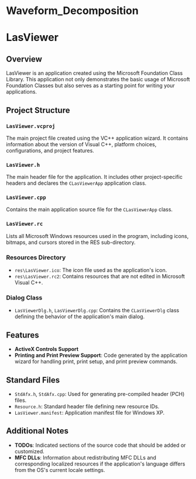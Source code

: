# Waveform_Decomposition

# LasViewer

## Overview
LasViewer is an application created using the Microsoft Foundation Class Library. This application not only demonstrates the basic usage of Microsoft Foundation Classes but also serves as a starting point for writing your applications.

## Project Structure
### `LasViewer.vcproj`
The main project file created using the VC++ application wizard. It contains information about the version of Visual C++, platform choices, configurations, and project features.

### `LasViewer.h`
The main header file for the application. It includes other project-specific headers and declares the `CLasViewerApp` application class.

### `LasViewer.cpp`
Contains the main application source file for the `CLasViewerApp` class.

### `LasViewer.rc`
Lists all Microsoft Windows resources used in the program, including icons, bitmaps, and cursors stored in the RES sub-directory.

### Resources Directory
- `res\LasViewer.ico`: The icon file used as the application's icon.
- `res\LasViewer.rc2`: Contains resources that are not edited in Microsoft Visual C++.

### Dialog Class
- `LasViewerDlg.h`, `LasViewerDlg.cpp`: Contains the `CLasViewerDlg` class defining the behavior of the application's main dialog.

## Features
- **ActiveX Controls Support**
- **Printing and Print Preview Support**: Code generated by the application wizard for handling print, print setup, and print preview commands.

## Standard Files
- `StdAfx.h`, `StdAfx.cpp`: Used for generating pre-compiled header (PCH) files.
- `Resource.h`: Standard header file defining new resource IDs.
- `LasViewer.manifest`: Application manifest file for Windows XP.

## Additional Notes
- **TODOs**: Indicated sections of the source code that should be added or customized.
- **MFC DLLs**: Information about redistributing MFC DLLs and corresponding localized resources if the application's language differs from the OS's current locale settings.

